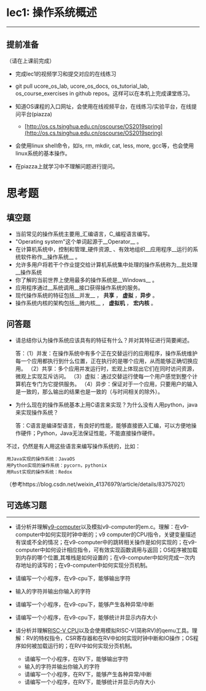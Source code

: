 # lec1: 操作系统概述

---

## **提前准备**

（请在上课前完成）

* 完成lec1的视频学习和提交对应的在线练习
* git pull ucore\_os\_lab, ucore\_os\_docs, os\_tutorial\_lab, os\_course\_exercises in github repos。这样可以在本机上完成课堂练习。
* 知道OS课程的入口网址，会使用在线视频平台，在线练习/实验平台，在线提问平台\(piazza\)
  * [http://os.cs.tsinghua.edu.cn/oscourse/OS2019spring](http://os.cs.tsinghua.edu.cn/oscourse/OS2019spring)


* 会使用linux shell命令，如ls, rm, mkdir, cat, less, more, gcc等，也会使用linux系统的基本操作。
* 在piazza上就学习中不理解问题进行提问。



# 思考题

## 填空题

* 当前常见的操作系统主要用_汇编语言，C_编程语言编写。
* "Operating system"这个单词起源于__Operator__ 。
* 在计算机系统中，控制和管理_硬件资源_ 、有效地组织__应用程序__运行的系统软件称作__操作系统__ 。
* 允许多用户将若干个作业提交给计算机系统集中处理的操作系统称为__批处理__操作系统
* 你了解的当前世界上使用最多的操作系统是__Windows__ 。
* 应用程序通过__系统调用__接口获得操作系统的服务。
* 现代操作系统的特征包括__并发__ ， __共享__ ， __虚拟__ ，__异步__ 。
* 操作系统内核的架构包括__微内核__ ， __虚拟机__ ， __宏内核__ 。


## 问答题

- 请总结你认为操作系统应该具有的特征有什么？并对其特征进行简要阐述。

  答：（1）并发：在操作系统中有多个正在交替运行的应用程序，操作系统维护每一个应用都执行到什么位置，正在执行的是哪个应用，从而能够正确切换应用。
     （2）共享：多个应用并发运行时，宏观上体现出它们在同时访问资源，微观上实现互斥访问。
     （3）虚拟：通过交替运行使每一个用户感觉到整个计算机在专门为它提供服务。
     （4）异步：保证对于一个应用，只要用户的输入是一致的，那么输出的结果也是一致的（与时间相关的除外）。

- 为什么现在的操作系统基本上用C语言来实现？为什么没有人用python，java来实现操作系统？

  答：C语言是编译型语言，有良好的性能，能够直接嵌入汇编，可以方便地操作硬件；Python，Java无法保证性能，不能直接操作硬件。

不过，仍然是有人用这些语言来编写操作系统的，比如：

    用Java实现的操作系统：JavaOS
    用Python实现的操作系统：pycorn，pythonix
    用Rust实现的操作系统：Redox

（参考https://blog.csdn.net/weixin_41376979/article/details/83757021）

## 可选练习题

---

- 请分析并理解[v9\-computer](https://github.com/chyyuu/os_tutorial_lab/blob/master/v9_computer/docs/v9_computer.md)以及模拟v9\-computer的em.c。理解：在v9\-computer中如何实现时钟中断的；v9 computer的CPU指令，关键变量描述有误或不全的情况；在v9\-computer中的跳转相关操作是如何实现的；在v9\-computer中如何设计相应指令，可有效实现函数调用与返回；OS程序被加载到内存的哪个位置,其堆栈是如何设置的；在v9\-computer中如何完成一次内存地址的读写的；在v9\-computer中如何实现分页机制。


- 请编写一个小程序，在v9-cpu下，能够输出字符


- 输入的字符并输出你输入的字符


- 请编写一个小程序，在v9-cpu下，能够产生各种异常/中断


- 请编写一个小程序，在v9-cpu下，能够统计并显示内存大小



- 请分析并理解[RISC-V CPU](http://www.riscvbook.com/chinese/)以及会使用模拟RISC\-V(简称RV)的qemu工具。理解：RV的特权指令，CSR寄存器和在RV中如何实现时钟中断和IO操作；OS程序如何被加载运行的；在RV中如何实现分页机制。
  - 请编写一个小程序，在RV下，能够输出字符
  - 输入的字符并输出你输入的字符
  - 请编写一个小程序，在RV下，能够产生各种异常/中断
  - 请编写一个小程序，在RV下，能够统计并显示内存大小
